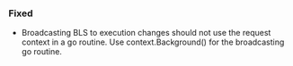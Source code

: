 ### Fixed

- Broadcasting BLS to execution changes should not use the request context in a go routine. Use context.Background() for the broadcasting go routine.
